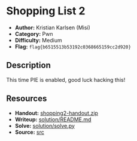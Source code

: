 # Shopping List 2

- **Author:** Kristian Karlsen (Misi)
- **Category:** Pwn
- **Difficulty:** Medium
- **Flag:** `flag{b6515513b53192c0368665159cc2d920}`

## Description
This time PIE is enabled, good luck hacking this!

## Resources
- **Handout:** [shopping2-handout.zip](./shopping2-handout.zip)
- **Writeup:** [solution/README.md](./solution/README.md)
- **Solve:** [solution/solve.py](./solution/solve.py)
- **Source:** [src](./src)
